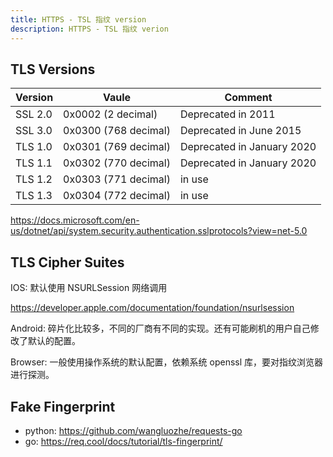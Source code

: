 ```yaml
---
title: HTTPS - TSL 指纹 version
description: HTTPS - TSL 指纹 verion
---
```



## TLS Versions

| Version | Vaule | Comment |
| ----    | ----- |    ----- |
| SSL 2.0 | 0x0002 (2 decimal) | Deprecated in 2011 |
| SSL 3.0 | 0x0300 (768 decimal) | Deprecated in June 2015 |
| TLS 1.0 | 0x0301 (769 decimal) | Deprecated in January 2020 |
| TLS 1.1 | 0x0302 (770 decimal) | Deprecated in January 2020 |
| TLS 1.2 | 0x0303 (771 decimal) | in use |
| TLS 1.3 | 0x0304 (772 decimal) | in use |

<https://docs.microsoft.com/en-us/dotnet/api/system.security.authentication.sslprotocols?view=net-5.0>

## TLS Cipher Suites

IOS: 默认使用 NSURLSession 网络调用

<https://developer.apple.com/documentation/foundation/nsurlsession>

Android: 碎片化比较多，不同的厂商有不同的实现。还有可能刷机的用户自己修改了默认的配置。

Browser: 一般使用操作系统的默认配置，依赖系统 openssl 库，要对指纹浏览器进行探测。

## Fake Fingerprint

- python: <https://github.com/wangluozhe/requests-go>
- go: <https://req.cool/docs/tutorial/tls-fingerprint/>
